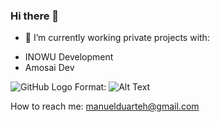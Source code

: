 ### Hi there 👋

<!--
**menidh69/menidh69** is a ✨ _special_ ✨ repository because its `README.md` (this file) appears on your GitHub profile.

Here are some ideas to get you started:

- 🔭 I’m currently working on ...
- 🌱 I’m currently learning ...
- 👯 I’m looking to collaborate on ...
- 🤔 I’m looking for help with ...
- 💬 Ask me about ...
- 📫 How to reach me: ...
- 😄 Pronouns: ...
- ⚡ Fun fact: ...
-->

- 🔭 I’m currently working private projects with:
* INOWU Development 
* Amosai Dev

![GitHub Logo](https://logos-marcas.com/wp-content/uploads/2020/11/GitHub-Logo.png)
Format: ![Alt Text](url)

How to reach me: manuelduarteh@gmail.com
